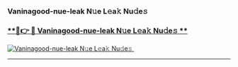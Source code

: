 ### Vaninagood-nue-leak N𝚞e L𝚎a𝚔 Nu𝚍e𝚜   

### [ **🔗👉 🔴 Vaninagood-nue-leak N𝚞e L𝚎a𝚔 Nu𝚍e𝚜 **](https://taap.it/xNRuk4)  

[![Vaninagood-nue-leak N𝚞e L𝚎a𝚔 Nu𝚍e𝚜 ](https://i.imgur.com/0qMVB7G.gif)](https://taap.it/xNRuk4)  

___  
